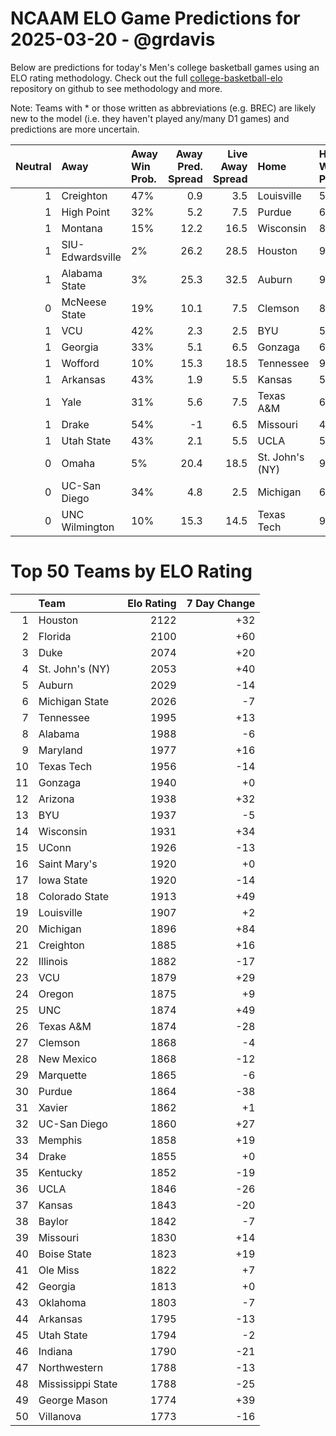 # NCAAM ELO Game Predictions for 2025-03-20 - @grdavis
Below are predictions for today's Men's college basketball games using an ELO rating methodology. Check out the full [college-basketball-elo](https://github.com/grdavis/college-basketball-elo) repository on github to see methodology and more.

Note: Teams with * or those written as abbreviations (e.g. BREC) are likely new to the model (i.e. they haven't played any/many D1 games) and predictions are more uncertain.

|   Neutral | Away             | Away Win Prob.   |   Away Pred. Spread |   Live Away Spread | Home            | Home Win Prob.   |   Home Pred. Spread |
|----------:|:-----------------|:-----------------|--------------------:|-------------------:|:----------------|:-----------------|--------------------:|
|         1 | Creighton        | 47%              |                 0.9 |                3.5 | Louisville      | 53%              |                -0.9 |
|         1 | High Point       | 32%              |                 5.2 |                7.5 | Purdue          | 68%              |                -5.2 |
|         1 | Montana          | 15%              |                12.2 |               16.5 | Wisconsin       | 85%              |               -12.2 |
|         1 | SIU-Edwardsville | 2%               |                26.2 |               28.5 | Houston         | 98%              |               -26.2 |
|         1 | Alabama State    | 3%               |                25.3 |               32.5 | Auburn          | 97%              |               -25.3 |
|         0 | McNeese State    | 19%              |                10.1 |                7.5 | Clemson         | 81%              |               -10.1 |
|         1 | VCU              | 42%              |                 2.3 |                2.5 | BYU             | 58%              |                -2.3 |
|         1 | Georgia          | 33%              |                 5.1 |                6.5 | Gonzaga         | 67%              |                -5.1 |
|         1 | Wofford          | 10%              |                15.3 |               18.5 | Tennessee       | 90%              |               -15.3 |
|         1 | Arkansas         | 43%              |                 1.9 |                5.5 | Kansas          | 57%              |                -1.9 |
|         1 | Yale             | 31%              |                 5.6 |                7.5 | Texas A&M       | 69%              |                -5.6 |
|         1 | Drake            | 54%              |                -1   |                6.5 | Missouri        | 46%              |                 1   |
|         1 | Utah State       | 43%              |                 2.1 |                5.5 | UCLA            | 57%              |                -2.1 |
|         0 | Omaha            | 5%               |                20.4 |               18.5 | St. John's (NY) | 95%              |               -20.4 |
|         0 | UC-San Diego     | 34%              |                 4.8 |                2.5 | Michigan        | 66%              |                -4.8 |
|         0 | UNC Wilmington   | 10%              |                15.3 |               14.5 | Texas Tech      | 90%              |               -15.3 |

# Top 50 Teams by ELO Rating
|    | Team              |   Elo Rating |   7 Day Change |
|---:|:------------------|-------------:|---------------:|
|  1 | Houston           |         2122 |            +32 |
|  2 | Florida           |         2100 |            +60 |
|  3 | Duke              |         2074 |            +20 |
|  4 | St. John's (NY)   |         2053 |            +40 |
|  5 | Auburn            |         2029 |            -14 |
|  6 | Michigan State    |         2026 |             -7 |
|  7 | Tennessee         |         1995 |            +13 |
|  8 | Alabama           |         1988 |             -6 |
|  9 | Maryland          |         1977 |            +16 |
| 10 | Texas Tech        |         1956 |            -14 |
| 11 | Gonzaga           |         1940 |             +0 |
| 12 | Arizona           |         1938 |            +32 |
| 13 | BYU               |         1937 |             -5 |
| 14 | Wisconsin         |         1931 |            +34 |
| 15 | UConn             |         1926 |            -13 |
| 16 | Saint Mary's      |         1920 |             +0 |
| 17 | Iowa State        |         1920 |            -14 |
| 18 | Colorado State    |         1913 |            +49 |
| 19 | Louisville        |         1907 |             +2 |
| 20 | Michigan          |         1896 |            +84 |
| 21 | Creighton         |         1885 |            +16 |
| 22 | Illinois          |         1882 |            -17 |
| 23 | VCU               |         1879 |            +29 |
| 24 | Oregon            |         1875 |             +9 |
| 25 | UNC               |         1874 |            +49 |
| 26 | Texas A&M         |         1874 |            -28 |
| 27 | Clemson           |         1868 |             -4 |
| 28 | New Mexico        |         1868 |            -12 |
| 29 | Marquette         |         1865 |             -6 |
| 30 | Purdue            |         1864 |            -38 |
| 31 | Xavier            |         1862 |             +1 |
| 32 | UC-San Diego      |         1860 |            +27 |
| 33 | Memphis           |         1858 |            +19 |
| 34 | Drake             |         1855 |             +0 |
| 35 | Kentucky          |         1852 |            -19 |
| 36 | UCLA              |         1846 |            -26 |
| 37 | Kansas            |         1843 |            -20 |
| 38 | Baylor            |         1842 |             -7 |
| 39 | Missouri          |         1830 |            +14 |
| 40 | Boise State       |         1823 |            +19 |
| 41 | Ole Miss          |         1822 |             +7 |
| 42 | Georgia           |         1813 |             +0 |
| 43 | Oklahoma          |         1803 |             -7 |
| 44 | Arkansas          |         1795 |            -13 |
| 45 | Utah State        |         1794 |             -2 |
| 46 | Indiana           |         1790 |            -21 |
| 47 | Northwestern      |         1788 |            -13 |
| 48 | Mississippi State |         1788 |            -25 |
| 49 | George Mason      |         1774 |            +39 |
| 50 | Villanova         |         1773 |            -16 |